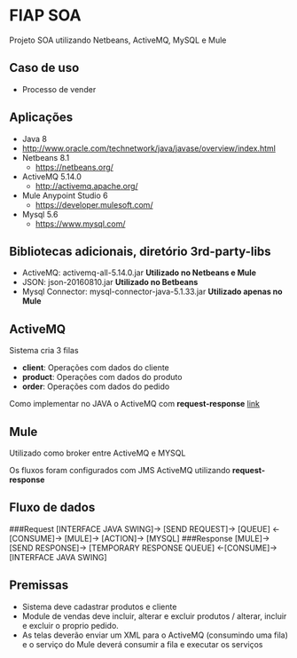 # FIAP SOA
Projeto SOA utilizando Netbeans, ActiveMQ, MySQL e Mule

## Caso de uso
 * Processo de vender
 
## Aplicações
* Java 8
 * http://www.oracle.com/technetwork/java/javase/overview/index.html
* Netbeans 8.1
  * https://netbeans.org/
* ActiveMQ 5.14.0
  * http://activemq.apache.org/
* Mule Anypoint Studio 6
  * https://developer.mulesoft.com/
* Mysql 5.6
  * https://www.mysql.com/

## Bibliotecas adicionais, diretório 3rd-party-libs
 * ActiveMQ: activemq-all-5.14.0.jar **Utilizado no Netbeans e Mule**
 * JSON: json-20160810.jar **Utilizado no Betbeans**
 * Mysql Connector: mysql-connector-java-5.1.33.jar **Utilizado apenas no Mule**

## ActiveMQ
  Sistema cria 3 filas
  * **client**: Operações com dados do cliente
  * **product**: Operações com dados do produto
  * **order**: Operações com dados do pedido
  
Como implementar no JAVA o ActiveMQ com **request-response** [link](http://activemq.apache.org/how-should-i-implement-request-response-with-jms.html)

## Mule
 Utilizado como broker entre ActiveMQ e MYSQL
 
 Os fluxos foram configurados com JMS ActiveMQ utilizando **request-response**
 
## Fluxo de dados
###Request
[INTERFACE JAVA SWING]-> [SEND REQUEST]-> [QUEUE] <-[CONSUME]-> [MULE]-> [ACTION]-> [MYSQL] 
###Response
[MULE]-> [SEND RESPONSE]-> [TEMPORARY RESPONSE QUEUE] <-[CONSUME]-> [INTERFACE JAVA SWING]

## Premissas
* Sistema deve cadastrar produtos e cliente
* Module de vendas deve incluir, alterar e excluir produtos / alterar, incluir e excluir o proprio pedido.
* As telas deverão enviar um XML para o ActiveMQ (consumindo uma fila) e o serviço do Mule deverá consumir a fila e executar os serviços
